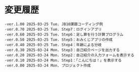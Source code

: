 # 変更履歴

	-ver.1.00 2025-03-25 Tue. JB10課題コーディング例
	-ver.0.70 2025-03-25 Tue. Step7：ログインアプリ
	-ver.0.60 2025-03-25 Tue. Step6：足し算を行う計算プログラム
	-ver.0.50 2025-03-25 Tue. Step5：おみくじアプリの作成
	-ver.0.40 2025-03-25 Tue. Step4：年齢による分岐
	-ver.0.30 2025-03-24 Mon. Step3：自己紹介ページを出力する
	-ver.0.20 2025-03-24 Mon. Step2：自己紹介の入力フォームを表示する
	-ver.0.10 2025-03-24 Mon. Step1：「こんにちは！」を表示する
	-ver.0.00 2025-03-24 Mon. プロジェクト作成
